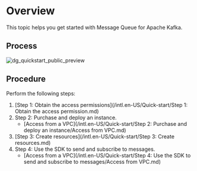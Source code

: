 # Overview

This topic helps you get started with Message Queue for Apache Kafka.

## Process

![dg_quickstart_public_preview](../images/p93497.png "Quick start for Message Queue for Apache Kafka")

## Procedure

Perform the following steps:

1.  [Step 1: Obtain the access permissions](/intl.en-US/Quick-start/Step 1: Obtain the access permission.md)
2.  Step 2: Purchase and deploy an instance.
    -   [Access from a VPC](/intl.en-US/Quick-start/Step 2: Purchase and deploy an instance/Access from VPC.md)
3.  [Step 3: Create resources](/intl.en-US/Quick-start/Step 3: Create resources.md)
4.  Step 4: Use the SDK to send and subscribe to messages.
    -   [Access from a VPC](/intl.en-US/Quick-start/Step 4: Use the SDK to send and subscribe to messages/Access from VPC.md)

